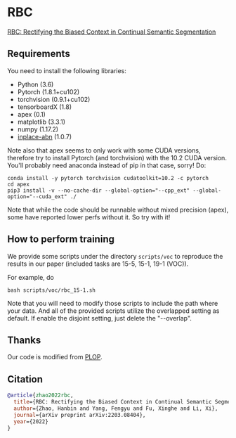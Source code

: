 # RBC
[RBC: Rectifying the Biased Context in Continual Semantic Segmentation](https://arxiv.org/abs/2203.08404)

## Requirements
You need to install the following libraries:
- Python (3.6)
- Pytorch (1.8.1+cu102)
- torchvision (0.9.1+cu102)
- tensorboardX (1.8)
- apex (0.1)
- matplotlib (3.3.1)
- numpy (1.17.2)
- [inplace-abn](https://github.com/mapillary/inplace_abn) (1.0.7)

Note also that apex seems to only work with some CUDA versions, therefore try to install Pytorch (and torchvision) with
the 10.2 CUDA version. You'll probably need anaconda instead of pip in that case, sorry! Do:

```
conda install -y pytorch torchvision cudatoolkit=10.2 -c pytorch
cd apex
pip3 install -v --no-cache-dir --global-option="--cpp_ext" --global-option="--cuda_ext" ./
```

Note that while the code should be runnable without mixed precision (apex), some have reported lower perfs without it. So try with it!

## How to perform training
We provide some scripts under the directory `scripts/voc` to reproduce the results in our paper (included tasks are 15-5, 15-1, 19-1 (VOC)).

For example, do

````
bash scripts/voc/rbc_15-1.sh
````

Note that you will need to modify those scripts to include the path where your data.
And all of the provided scripts utilize the overlapped setting as default. If enable the disjoint setting, just delete the "--overlap".

## Thanks
Our code is modified from [PLOP](https://github.com/sntc129/CVPR2021_PLOP).

## Citation
```BibTeX
@article{zhao2022rbc,
  title={RBC: Rectifying the Biased Context in Continual Semantic Segmentation},
  author={Zhao, Hanbin and Yang, Fengyu and Fu, Xinghe and Li, Xi},
  journal={arXiv preprint arXiv:2203.08404},
  year={2022}
}
```
